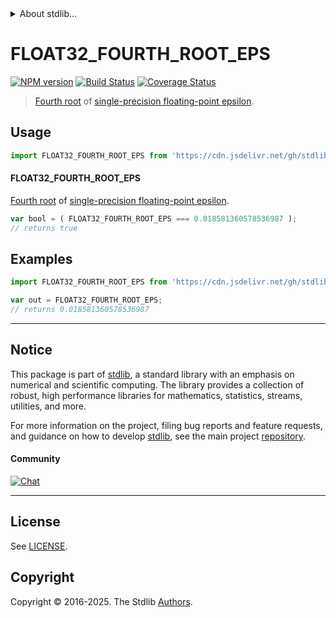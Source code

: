 <!--

@license Apache-2.0

Copyright (c) 2025 The Stdlib Authors.

Licensed under the Apache License, Version 2.0 (the "License");
you may not use this file except in compliance with the License.
You may obtain a copy of the License at

   http://www.apache.org/licenses/LICENSE-2.0

Unless required by applicable law or agreed to in writing, software
distributed under the License is distributed on an "AS IS" BASIS,
WITHOUT WARRANTIES OR CONDITIONS OF ANY KIND, either express or implied.
See the License for the specific language governing permissions and
limitations under the License.

-->


<details>
  <summary>
    About stdlib...
  </summary>
  <p>We believe in a future in which the web is a preferred environment for numerical computation. To help realize this future, we've built stdlib. stdlib is a standard library, with an emphasis on numerical and scientific computation, written in JavaScript (and C) for execution in browsers and in Node.js.</p>
  <p>The library is fully decomposable, being architected in such a way that you can swap out and mix and match APIs and functionality to cater to your exact preferences and use cases.</p>
  <p>When you use stdlib, you can be absolutely certain that you are using the most thorough, rigorous, well-written, studied, documented, tested, measured, and high-quality code out there.</p>
  <p>To join us in bringing numerical computing to the web, get started by checking us out on <a href="https://github.com/stdlib-js/stdlib">GitHub</a>, and please consider <a href="https://opencollective.com/stdlib">financially supporting stdlib</a>. We greatly appreciate your continued support!</p>
</details>

# FLOAT32_FOURTH_ROOT_EPS

[![NPM version][npm-image]][npm-url] [![Build Status][test-image]][test-url] [![Coverage Status][coverage-image]][coverage-url] <!-- [![dependencies][dependencies-image]][dependencies-url] -->

> [Fourth root][nth-root] of [single-precision floating-point epsilon][@stdlib/constants/float32/eps].



<section class="usage">

## Usage

```javascript
import FLOAT32_FOURTH_ROOT_EPS from 'https://cdn.jsdelivr.net/gh/stdlib-js/constants-float32-fourth-root-eps@deno/mod.js';
```

#### FLOAT32_FOURTH_ROOT_EPS

[Fourth root][nth-root] of [single-precision floating-point epsilon][@stdlib/constants/float32/eps].

```javascript
var bool = ( FLOAT32_FOURTH_ROOT_EPS === 0.018581360578536987 );
// returns true
```

</section>

<!-- /.usage -->

<section class="examples">

## Examples

<!-- eslint no-undef: "error" -->

```javascript
import FLOAT32_FOURTH_ROOT_EPS from 'https://cdn.jsdelivr.net/gh/stdlib-js/constants-float32-fourth-root-eps@deno/mod.js';

var out = FLOAT32_FOURTH_ROOT_EPS;
// returns 0.018581360578536987
```

</section>

<!-- /.examples -->

<!-- C interface documentation. -->



<!-- Section for related `stdlib` packages. Do not manually edit this section, as it is automatically populated. -->

<section class="related">

</section>

<!-- /.related -->

<!-- Section for all links. Make sure to keep an empty line after the `section` element and another before the `/section` close. -->


<section class="main-repo" >

* * *

## Notice

This package is part of [stdlib][stdlib], a standard library with an emphasis on numerical and scientific computing. The library provides a collection of robust, high performance libraries for mathematics, statistics, streams, utilities, and more.

For more information on the project, filing bug reports and feature requests, and guidance on how to develop [stdlib][stdlib], see the main project [repository][stdlib].

#### Community

[![Chat][chat-image]][chat-url]

---

## License

See [LICENSE][stdlib-license].


## Copyright

Copyright &copy; 2016-2025. The Stdlib [Authors][stdlib-authors].

</section>

<!-- /.stdlib -->

<!-- Section for all links. Make sure to keep an empty line after the `section` element and another before the `/section` close. -->

<section class="links">

[npm-image]: http://img.shields.io/npm/v/@stdlib/constants-float32-fourth-root-eps.svg
[npm-url]: https://npmjs.org/package/@stdlib/constants-float32-fourth-root-eps

[test-image]: https://github.com/stdlib-js/constants-float32-fourth-root-eps/actions/workflows/test.yml/badge.svg?branch=main
[test-url]: https://github.com/stdlib-js/constants-float32-fourth-root-eps/actions/workflows/test.yml?query=branch:main

[coverage-image]: https://img.shields.io/codecov/c/github/stdlib-js/constants-float32-fourth-root-eps/main.svg
[coverage-url]: https://codecov.io/github/stdlib-js/constants-float32-fourth-root-eps?branch=main

<!--

[dependencies-image]: https://img.shields.io/david/stdlib-js/constants-float32-fourth-root-eps.svg
[dependencies-url]: https://david-dm.org/stdlib-js/constants-float32-fourth-root-eps/main

-->

[chat-image]: https://img.shields.io/gitter/room/stdlib-js/stdlib.svg
[chat-url]: https://app.gitter.im/#/room/#stdlib-js_stdlib:gitter.im

[stdlib]: https://github.com/stdlib-js/stdlib

[stdlib-authors]: https://github.com/stdlib-js/stdlib/graphs/contributors

[umd]: https://github.com/umdjs/umd
[es-module]: https://developer.mozilla.org/en-US/docs/Web/JavaScript/Guide/Modules

[deno-url]: https://github.com/stdlib-js/constants-float32-fourth-root-eps/tree/deno
[deno-readme]: https://github.com/stdlib-js/constants-float32-fourth-root-eps/blob/deno/README.md
[umd-url]: https://github.com/stdlib-js/constants-float32-fourth-root-eps/tree/umd
[umd-readme]: https://github.com/stdlib-js/constants-float32-fourth-root-eps/blob/umd/README.md
[esm-url]: https://github.com/stdlib-js/constants-float32-fourth-root-eps/tree/esm
[esm-readme]: https://github.com/stdlib-js/constants-float32-fourth-root-eps/blob/esm/README.md
[branches-url]: https://github.com/stdlib-js/constants-float32-fourth-root-eps/blob/main/branches.md

[stdlib-license]: https://raw.githubusercontent.com/stdlib-js/constants-float32-fourth-root-eps/main/LICENSE

[nth-root]: https://en.wikipedia.org/wiki/Nth_root

[@stdlib/constants/float32/eps]: https://github.com/stdlib-js/constants-float32-eps/tree/deno

</section>

<!-- /.links -->
